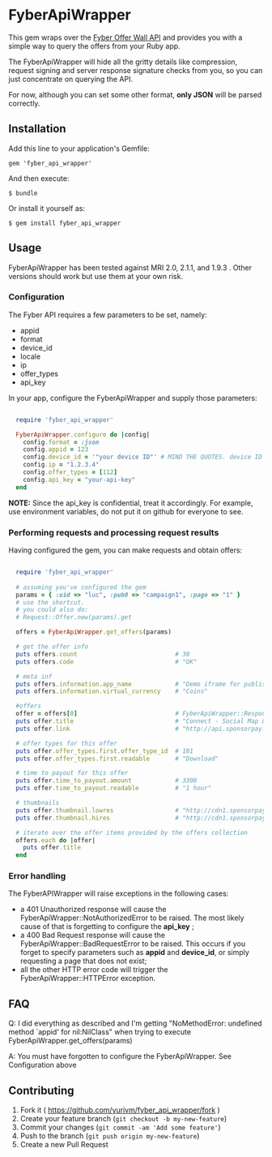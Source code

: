 # FyberApiWrapper

This gem wraps over the [Fyber Offer Wall API](http://developer.fyber.com/content/ios/offer-wall/offer-api/ "Fyber Offer Wall API") and provides you with a simple way to query the offers from your Ruby app.

The FyberApiWrapper will hide all the gritty details like compression, request signing and server response signature checks from you, so you can just concentrate on querying the API.

For now, although you can set some other format, **only JSON** will be parsed correctly.

## Installation

Add this line to your application's Gemfile:

    gem 'fyber_api_wrapper'

And then execute:

    $ bundle

Or install it yourself as:

    $ gem install fyber_api_wrapper

## Usage

FyberApiWrapper has been tested against MRI 2.0, 2.1.1, and 1.9.3 . Other versions should work but use them at your own risk.

### Configuration

The Fyber API requires a few parameters to be set, namely:
  * appid
  * format
  * device_id
  * locale
  * ip
  * offer_types
  * api_key

In your app, configure the FyberApiWrapper and supply those parameters:

```ruby

  require 'fyber_api_wrapper'

  FyberApiWrapper.configure do |config|
    config.format = :json
    config.appid = 123
    config.device_id = '"your device ID"' # MIND THE QUOTES. device ID has quotes.
    config.ip = "1.2.3.4"
    config.offer_types = [112]
    config.api_key = "your-api-key"
  end

```
**NOTE:** Since the api_key is confidential, treat it accordingly. For example, use environment variables, do not put it on github for everyone to see.

### Performing requests and processing request results

Having configured the gem, you can make requests and obtain offers:

```ruby

  require 'fyber_api_wrapper'
  
  # assuming you've configured the gem
  params = { :uid => "luc", :pub0 => "campaign1", :page => "1" }
  # use the shortcut. 
  # you could also do:
  # Request::Offer.new(params).get

  offers = FyberApiWrapper.get_offers(params)

  # get the offer info
  puts offers.count                           # 30
  puts offers.code                            # "OK"

  # meta inf
  puts offers.information.app_name            # "Demo iframe for publisher - do not touch"
  puts offers.information.virtual_currency    # "Coins"

  #offers 
  offer = offers[0]                           # FyberApiWrapper::Response::Offer
  puts offer.title                            # "Connect - Social Map & Address Book"
  puts offer.link                             # "http://api.sponsorpay.com/bd744b22cc10f7a3b13d5d661cbd9ba5/fb707b4efdaa5b5f/mobile/DE/157/offers/275789"

  # offer types for this offer
  puts offer.offer_types.first.offer_type_id  # 101
  puts offer.offer_types.first.readable       # "Download"

  # time to payout for this offer
  puts offer.time_to_payout.amount            # 3300
  puts offer.time_to_payout.readable          # "1 hour"

  # thumbnails
  puts offer.thumbnail.lowres                 # "http://cdn1.sponsorpay.com/app_icons/20264/small_mobile_icon.png"
  puts offer.thumbnail.hires                  # "http://cdn1.sponsorpay.com/app_icons/20264/big_mobile_icon.png"

  # iterate over the offer items provided by the offers collection
  offers.each do |offer|
    puts offer.title
  end

```

### Error handling

The FyberAPIWrapper will raise exceptions in the following cases:

* a 401 Unauthorized response will cause the FyberApiWrapper::NotAuthorizedError to be raised. The most likely cause of that is forgetting to configure the **api_key** ;
* a 400 Bad Request response will cause the FyberApiWrapper::BadRequestError to be raised. This occurs if you forget to specify parameters such as **appid** and **device_id**, or simply requesting a page that does not exist;
* all the other HTTP error code will trigger the FyberApiWrapper::HTTPError exception.

## FAQ

Q: I did everything as described and I'm getting "NoMethodError: undefined method `appid' for nil:NilClass" when trying to execute FyberApiWrapper.get_offers(params)

A: You must have forgotten to configure the FyberApiWrapper. See Configuration above

## Contributing

1. Fork it ( https://github.com/yurivm/fyber_api_wrapper/fork )
2. Create your feature branch (`git checkout -b my-new-feature`)
3. Commit your changes (`git commit -am 'Add some feature'`)
4. Push to the branch (`git push origin my-new-feature`)
5. Create a new Pull Request
